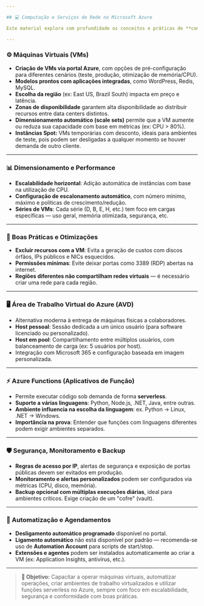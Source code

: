 ```yaml
---

## 💻 Computação e Serviços de Rede no Microsoft Azure

Este material explora com profundidade os conceitos e práticas de **computação em nuvem** e **serviços de rede** no Microsoft Azure. São abordados os principais recursos, como máquinas virtuais, dimensionamento automático, área de trabalho virtual, Azure Functions, entre outros, com foco na implementação prática e boas práticas de gestão e segurança.

---
```


### ⚙️ Máquinas Virtuais (VMs)

- **Criação de VMs via portal Azure**, com opções de pré-configuração para diferentes cenários (teste, produção, otimização de memória/CPU).
- **Modelos prontos com aplicações integradas**, como WordPress, Redis, MySQL.
- **Escolha da região** (ex: East US, Brazil South) impacta em preço e latência.
- **Zonas de disponibilidade** garantem alta disponibilidade ao distribuir recursos entre data centers distintos.
- **Dimensionamento automático (scale sets)** permite que a VM aumente ou reduza sua capacidade com base em métricas (ex: CPU > 80%).
- **Instâncias Spot:** VMs temporárias com desconto, ideais para ambientes de teste, pois podem ser desligadas a qualquer momento se houver demanda de outro cliente.

---

### 📊 Dimensionamento e Performance

- **Escalabilidade horizontal**: Adição automática de instâncias com base na utilização de CPU.
- **Configuração de escalonamento automático**, com número mínimo, máximo e políticas de crescimento/redução.
- **Séries de VMs**: Cada série (D, B, E, H, etc.) tem foco em cargas específicas — uso geral, memória otimizada, segurança, etc.

---

### 🧹 Boas Práticas e Otimizações

- **Excluir recursos com a VM**: Evita a geração de custos com discos órfãos, IPs públicos e NICs esquecidos.
- **Permissões mínimas**: Evite deixar portas como 3389 (RDP) abertas na internet.
- **Regiões diferentes não compartilham redes virtuais** — é necessário criar uma rede para cada região.

---

### 🖥️ Área de Trabalho Virtual do Azure (AVD)

- Alternativa moderna à entrega de máquinas físicas a colaboradores.
- **Host pessoal**: Sessão dedicada a um único usuário (para software licenciado ou personalizado).
- **Host em pool**: Compartilhamento entre múltiplos usuários, com balanceamento de carga (ex: 5 usuários por host).
- Integração com Microsoft 365 e configuração baseada em imagem personalizada.

---

### ⚡ Azure Functions (Aplicativos de Função)

- Permite executar código sob demanda de forma **serverless**.
- **Suporte a várias linguagens**: Python, Node.js, .NET, Java, entre outras.
- **Ambiente influencia na escolha da linguagem**: ex. Python → Linux, .NET → Windows.
- **Importância na prova**: Entender que funções com linguagens diferentes podem exigir ambientes separados.

---

### 🛡️ Segurança, Monitoramento e Backup

- **Regras de acesso por IP**, alertas de segurança e exposição de portas públicas devem ser evitados em produção.
- **Monitoramento e alertas personalizados** podem ser configurados via métricas (CPU, disco, memória).
- **Backup opcional com múltiplas execuções diárias**, ideal para ambientes críticos. Exige criação de um "cofre" (vault).

---

### 🔁 Automatização e Agendamentos

- **Desligamento automático programado** disponível no portal.
- **Ligamento automático** não está disponível por padrão — recomenda-se uso de **Automation Account** para scripts de start/stop.
- **Extensões e agentes** podem ser instalados automaticamente ao criar a VM (ex: Application Insights, antivírus, etc.).

---

> **🎯 Objetivo:** Capacitar a operar máquinas virtuais, automatizar operações, criar ambientes de trabalho virtualizados e utilizar funções serverless no Azure, sempre com foco em escalabilidade, segurança e conformidade com boas práticas.
